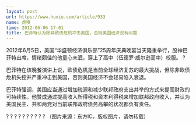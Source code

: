 ```yaml
---
layout: post
url: https://www.huxiu.com/article/933
name: 虎嗅
time: 2012-06-06 17:01
title: 巴菲特认为除非欧债危机冲击美国，否则美国经济没有问题
---
```

2012年6月5日，美国“华盛顿经济俱乐部”25周年庆典晚宴当天隆重举行，股神巴菲特出席，情绪颇佳的他童心未泯，穿上了高中（伍德罗·威尔逊高中）校服。 ?

巴菲特在该晚餐演讲上说，欧债危机是当前全球经济复苏的最大挑战，但除非欧债危机失控并严重冲击到美国，否则美国经济不会轻易陷入衰退。

巴菲特强调，美国应当通过增加税源和减少联邦政府支出并举的方式来提高财政的可持续性。他赞成通过提高收入所得税和资本利得税来增加联邦政府收入，并认为美国民主、共和两党对当前联邦政府债务高攀的状况都负有责任。

? ? ? ? ? ? ? ? ? ? （图片来源：东方IC，版权图片，请勿转载）

